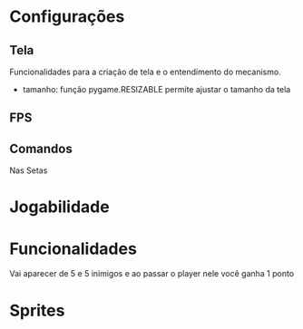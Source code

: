 # Configurações

## Tela 

Funcionalidades para a criação de tela e o entendimento do mecanismo.   

- tamanho:  função pygame.RESIZABLE permite ajustar o tamanho da tela
## FPS
## Comandos 
Nas Setas

# Jogabilidade
# Funcionalidades
Vai aparecer de 5 e 5 inimigos e ao passar o player nele você ganha 1 ponto

# Sprites
